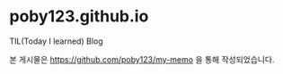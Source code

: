 # poby123.github.io
TIL(Today I learned) Blog

본 게시물은 https://github.com/poby123/my-memo 을 통해 작성되었습니다.
